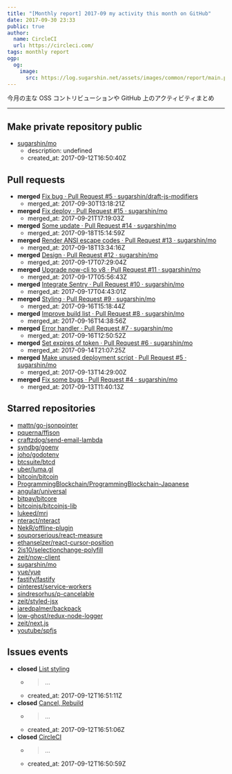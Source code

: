 ```yaml
---
title: "[Monthly report] 2017-09 my activity this month on GitHub"
date: 2017-09-30 23:33
public: true
author:
  name: CircleCI
  url: https://circleci.com/
tags: monthly report
ogp:
  og:
    image:
      src: https://log.sugarshin.net/assets/images/common/report/main.png
---
```


今月の主な OSS コントリビューションや GitHub 上のアクティビティまとめ

***

## Make private repository public

- [sugarshin/mo](https://github.com/sugarshin/mo)
  - description: undefined
  - created_at: 2017-09-12T16:50:40Z

## Pull requests

- **merged** [Fix bug · Pull Request #5 · sugarshin/draft-js-modifiers](https://github.com/sugarshin/draft-js-modifiers/pull/5)
  - merged_at: 2017-09-30T13:18:21Z
- **merged** [Fix deploy · Pull Request #15 · sugarshin/mo](https://github.com/sugarshin/mo/pull/15)
  - merged_at: 2017-09-21T17:19:03Z
- **merged** [Some update · Pull Request #14 · sugarshin/mo](https://github.com/sugarshin/mo/pull/14)
  - merged_at: 2017-09-18T15:14:59Z
- **merged** [Render ANSI escape codes · Pull Request #13 · sugarshin/mo](https://github.com/sugarshin/mo/pull/13)
  - merged_at: 2017-09-18T13:34:16Z
- **merged** [Design · Pull Request #12 · sugarshin/mo](https://github.com/sugarshin/mo/pull/12)
  - merged_at: 2017-09-17T07:29:04Z
- **merged** [Upgrade now-cli to v8 · Pull Request #11 · sugarshin/mo](https://github.com/sugarshin/mo/pull/11)
  - merged_at: 2017-09-17T05:56:43Z
- **merged** [Integrate Sentry · Pull Request #10 · sugarshin/mo](https://github.com/sugarshin/mo/pull/10)
  - merged_at: 2017-09-17T04:43:01Z
- **merged** [Styling · Pull Request #9 · sugarshin/mo](https://github.com/sugarshin/mo/pull/9)
  - merged_at: 2017-09-16T15:18:44Z
- **merged** [Improve build list · Pull Request #8 · sugarshin/mo](https://github.com/sugarshin/mo/pull/8)
  - merged_at: 2017-09-16T14:38:56Z
- **merged** [Error handler · Pull Request #7 · sugarshin/mo](https://github.com/sugarshin/mo/pull/7)
  - merged_at: 2017-09-16T12:50:52Z
- **merged** [Set expires of token · Pull Request #6 · sugarshin/mo](https://github.com/sugarshin/mo/pull/6)
  - merged_at: 2017-09-14T21:07:25Z
- **merged** [Make unused deployment script · Pull Request #5 · sugarshin/mo](https://github.com/sugarshin/mo/pull/5)
  - merged_at: 2017-09-13T14:29:00Z
- **merged** [Fix some bugs · Pull Request #4 · sugarshin/mo](https://github.com/sugarshin/mo/pull/4)
  - merged_at: 2017-09-13T11:40:13Z

## Starred repositories

- [mattn/go-jsonpointer](https://github.com/mattn/go-jsonpointer)
- [pquerna/ffjson](https://github.com/pquerna/ffjson)
- [craftzdog/send-email-lambda](https://github.com/craftzdog/send-email-lambda)
- [syndbg/goenv](https://github.com/syndbg/goenv)
- [joho/godotenv](https://github.com/joho/godotenv)
- [btcsuite/btcd](https://github.com/btcsuite/btcd)
- [uber/luma.gl](https://github.com/uber/luma.gl)
- [bitcoin/bitcoin](https://github.com/bitcoin/bitcoin)
- [ProgrammingBlockchain/ProgrammingBlockchain-Japanese](https://github.com/ProgrammingBlockchain/ProgrammingBlockchain-Japanese)
- [angular/universal](https://github.com/angular/universal)
- [bitpay/bitcore](https://github.com/bitpay/bitcore)
- [bitcoinjs/bitcoinjs-lib](https://github.com/bitcoinjs/bitcoinjs-lib)
- [lukeed/mri](https://github.com/lukeed/mri)
- [nteract/nteract](https://github.com/nteract/nteract)
- [NekR/offline-plugin](https://github.com/NekR/offline-plugin)
- [souporserious/react-measure](https://github.com/souporserious/react-measure)
- [ethanselzer/react-cursor-position](https://github.com/ethanselzer/react-cursor-position)
- [2is10/selectionchange-polyfill](https://github.com/2is10/selectionchange-polyfill)
- [zeit/now-client](https://github.com/zeit/now-client)
- [sugarshin/mo](https://github.com/sugarshin/mo)
- [yue/yue](https://github.com/yue/yue)
- [fastify/fastify](https://github.com/fastify/fastify)
- [pinterest/service-workers](https://github.com/pinterest/service-workers)
- [sindresorhus/p-cancelable](https://github.com/sindresorhus/p-cancelable)
- [zeit/styled-jsx](https://github.com/zeit/styled-jsx)
- [jaredpalmer/backpack](https://github.com/jaredpalmer/backpack)
- [low-ghost/redux-node-logger](https://github.com/low-ghost/redux-node-logger)
- [zeit/next.js](https://github.com/zeit/next.js)
- [youtube/spfjs](https://github.com/youtube/spfjs)

## Issues events

- **closed** [List styling](https://github.com/sugarshin/mo/issues/1)
  - > ...
  - created_at: 2017-09-12T16:51:11Z
- **closed** [Cancel, Rebuild](https://github.com/sugarshin/mo/issues/2)
  - > ...
  - created_at: 2017-09-12T16:51:06Z
- **closed** [CircleCI](https://github.com/sugarshin/mo/issues/3)
  - > ...
  - created_at: 2017-09-12T16:50:59Z
